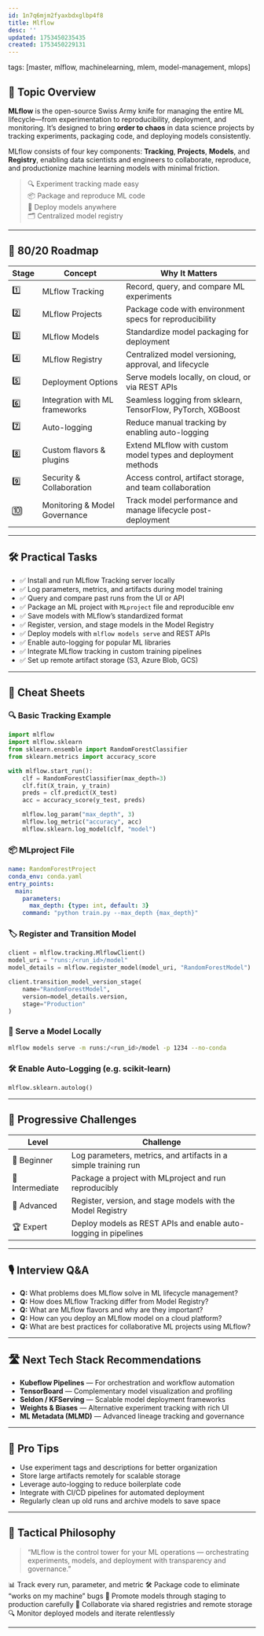 ```yaml
---
id: 1n7q6mjm2fyaxbdxglbp4f8
title: Mlflow
desc: ''
updated: 1753450235435
created: 1753450229131
---
```

tags: [master, mlflow, machinelearning, mlem, model-management, mlops]

## 📌 Topic Overview

**MLflow** is the open-source Swiss Army knife for managing the entire ML lifecycle—from experimentation to reproducibility, deployment, and monitoring. It’s designed to bring **order to chaos** in data science projects by tracking experiments, packaging code, and deploying models consistently.

MLflow consists of four key components: **Tracking**, **Projects**, **Models**, and **Registry**, enabling data scientists and engineers to collaborate, reproduce, and productionize machine learning models with minimal friction.

> 🔍 Experiment tracking made easy  
> 📦 Package and reproduce ML code  
> 🚀 Deploy models anywhere  
> 🗂️ Centralized model registry  

---

## 🚀 80/20 Roadmap

| Stage | Concept                      | Why It Matters                                              |
|-------|------------------------------|-------------------------------------------------------------|
| 1️⃣    | MLflow Tracking              | Record, query, and compare ML experiments                    |
| 2️⃣    | MLflow Projects              | Package code with environment specs for reproducibility     |
| 3️⃣    | MLflow Models                | Standardize model packaging for deployment                   |
| 4️⃣    | MLflow Registry              | Centralized model versioning, approval, and lifecycle       |
| 5️⃣    | Deployment Options           | Serve models locally, on cloud, or via REST APIs             |
| 6️⃣    | Integration with ML frameworks| Seamless logging from sklearn, TensorFlow, PyTorch, XGBoost |
| 7️⃣    | Auto-logging                 | Reduce manual tracking by enabling auto-logging             |
| 8️⃣    | Custom flavors & plugins     | Extend MLflow with custom model types and deployment methods |
| 9️⃣    | Security & Collaboration    | Access control, artifact storage, and team collaboration    |
| 🔟    | Monitoring & Model Governance| Track model performance and manage lifecycle post-deployment|

---

## 🛠️ Practical Tasks

- ✅ Install and run MLflow Tracking server locally  
- ✅ Log parameters, metrics, and artifacts during model training  
- ✅ Query and compare past runs from the UI or API  
- ✅ Package an ML project with `MLproject` file and reproducible env  
- ✅ Save models with MLflow’s standardized format  
- ✅ Register, version, and stage models in the Model Registry  
- ✅ Deploy models with `mlflow models serve` and REST APIs  
- ✅ Enable auto-logging for popular ML libraries  
- ✅ Integrate MLflow tracking in custom training pipelines  
- ✅ Set up remote artifact storage (S3, Azure Blob, GCS)  

---

## 🧾 Cheat Sheets

### 🔍 Basic Tracking Example

```python
import mlflow
import mlflow.sklearn
from sklearn.ensemble import RandomForestClassifier
from sklearn.metrics import accuracy_score

with mlflow.start_run():
    clf = RandomForestClassifier(max_depth=3)
    clf.fit(X_train, y_train)
    preds = clf.predict(X_test)
    acc = accuracy_score(y_test, preds)

    mlflow.log_param("max_depth", 3)
    mlflow.log_metric("accuracy", acc)
    mlflow.sklearn.log_model(clf, "model")
````

### 📦 MLproject File

```yaml
name: RandomForestProject
conda_env: conda.yaml
entry_points:
  main:
    parameters:
      max_depth: {type: int, default: 3}
    command: "python train.py --max_depth {max_depth}"
```

### 🏷️ Register and Transition Model

```python
client = mlflow.tracking.MlflowClient()
model_uri = "runs:/<run_id>/model"
model_details = mlflow.register_model(model_uri, "RandomForestModel")

client.transition_model_version_stage(
    name="RandomForestModel",
    version=model_details.version,
    stage="Production"
)
```

### 🚀 Serve a Model Locally

```bash
mlflow models serve -m runs:/<run_id>/model -p 1234 --no-conda
```

### 🛠️ Enable Auto-Logging (e.g. scikit-learn)

```python
mlflow.sklearn.autolog()
```

---

## 🎯 Progressive Challenges

| Level           | Challenge                                                       |
| --------------- | --------------------------------------------------------------- |
| 🥉 Beginner     | Log parameters, metrics, and artifacts in a simple training run |
| 🥈 Intermediate | Package a project with MLproject and run reproducibly           |
| 🥇 Advanced     | Register, version, and stage models with the Model Registry     |
| 🏆 Expert       | Deploy models as REST APIs and enable auto-logging in pipelines |

---

## 🎙️ Interview Q\&A

* **Q:** What problems does MLflow solve in ML lifecycle management?
* **Q:** How does MLflow Tracking differ from Model Registry?
* **Q:** What are MLflow flavors and why are they important?
* **Q:** How can you deploy an MLflow model on a cloud platform?
* **Q:** What are best practices for collaborative ML projects using MLflow?

---

## 🛣️ Next Tech Stack Recommendations

* **Kubeflow Pipelines** — For orchestration and workflow automation
* **TensorBoard** — Complementary model visualization and profiling
* **Seldon / KFServing** — Scalable model deployment frameworks
* **Weights & Biases** — Alternative experiment tracking with rich UI
* **ML Metadata (MLMD)** — Advanced lineage tracking and governance

---

## 🧠 Pro Tips

* Use experiment tags and descriptions for better organization
* Store large artifacts remotely for scalable storage
* Leverage auto-logging to reduce boilerplate code
* Integrate with CI/CD pipelines for automated deployment
* Regularly clean up old runs and archive models to save space

---

## 🧬 Tactical Philosophy

> “MLflow is the control tower for your ML operations — orchestrating experiments, models, and deployment with transparency and governance.”

📊 Track every run, parameter, and metric
🛠️ Package code to eliminate “works on my machine” bugs
🚦 Promote models through staging to production carefully
🤝 Collaborate via shared registries and remote storage
🔍 Monitor deployed models and iterate relentlessly

---
